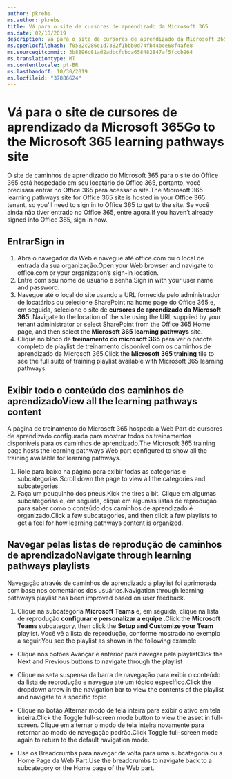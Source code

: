 ```yaml
---
author: pkrebs
ms.author: pkrebs
title: Vá para o site de cursores de aprendizado da Microsoft 365
ms.date: 02/18/2019
description: Vá para o site de cursores de aprendizado da Microsoft 365
ms.openlocfilehash: f0582c286c1d7382f1bbb0d74fb44bce68f4afe8
ms.sourcegitcommit: 3b8896c81ad2adbcfdbda658482847af5fccb264
ms.translationtype: MT
ms.contentlocale: pt-BR
ms.lasthandoff: 10/30/2019
ms.locfileid: "37886624"
---
```

# <a name="go-to-the-microsoft-365-learning-pathways-site"></a><span data-ttu-id="4aabe-103">Vá para o site de cursores de aprendizado da Microsoft 365</span><span class="sxs-lookup"><span data-stu-id="4aabe-103">Go to the Microsoft 365 learning pathways site</span></span>

<span data-ttu-id="4aabe-104">O site de caminhos de aprendizado do Microsoft 365 para o site do Office 365 está hospedado em seu locatário do Office 365, portanto, você precisará entrar no Office 365 para acessar o site.</span><span class="sxs-lookup"><span data-stu-id="4aabe-104">The Microsoft 365 learning pathways site for Office 365 site is hosted in your Office 365 tenant, so you'll need to sign in to Office 365 to get to the site.</span></span> <span data-ttu-id="4aabe-105">Se você ainda não tiver entrado no Office 365, entre agora.</span><span class="sxs-lookup"><span data-stu-id="4aabe-105">If you haven’t already signed into Office 365, sign in now.</span></span> 

## <a name="sign-in"></a><span data-ttu-id="4aabe-106">Entrar</span><span class="sxs-lookup"><span data-stu-id="4aabe-106">Sign in</span></span>  

1.  <span data-ttu-id="4aabe-107">Abra o navegador da Web e navegue até office.com ou o local de entrada da sua organização.</span><span class="sxs-lookup"><span data-stu-id="4aabe-107">Open your Web browser and navigate to office.com or your organization’s sign-in location.</span></span> 
2.  <span data-ttu-id="4aabe-108">Entre com seu nome de usuário e senha.</span><span class="sxs-lookup"><span data-stu-id="4aabe-108">Sign in with your user name and password.</span></span>
3.  <span data-ttu-id="4aabe-109">Navegue até o local do site usando a URL fornecida pelo administrador de locatários ou selecione SharePoint na home page do Office 365 e, em seguida, selecione o site de **cursores de aprendizado da Microsoft 365** .</span><span class="sxs-lookup"><span data-stu-id="4aabe-109">Navigate to the location of the site using the URL supplied by your tenant administrator or select SharePoint from the Office 365 Home page, and then select the **Microsoft 365 learning pathways** site.</span></span> 
5. <span data-ttu-id="4aabe-110">Clique no bloco de **treinamento do microsoft 365** para ver o pacote completo de playlist de treinamento disponível com os caminhos de aprendizado da Microsoft 365.</span><span class="sxs-lookup"><span data-stu-id="4aabe-110">Click the **Microsoft 365 training** tile to see the full suite of training playlist available with Microsoft 365 learning pathways.</span></span> 

## <a name="view-all-the-learning-pathways-content"></a><span data-ttu-id="4aabe-111">Exibir todo o conteúdo dos caminhos de aprendizado</span><span class="sxs-lookup"><span data-stu-id="4aabe-111">View all the learning pathways content</span></span>
<span data-ttu-id="4aabe-112">A página de treinamento do Microsoft 365 hospeda a Web Part de cursores de aprendizado configurada para mostrar todos os treinamentos disponíveis para os caminhos de aprendizado.</span><span class="sxs-lookup"><span data-stu-id="4aabe-112">The Microsoft 365 training page hosts the learning pathways Web part configured to show all the training available for learning pathways.</span></span> 

1. <span data-ttu-id="4aabe-113">Role para baixo na página para exibir todas as categorias e subcategorias.</span><span class="sxs-lookup"><span data-stu-id="4aabe-113">Scroll down the page to view all the categories and subcategories.</span></span>
2. <span data-ttu-id="4aabe-114">Faça um pouquinho dos pneus.</span><span class="sxs-lookup"><span data-stu-id="4aabe-114">Kick the tires a bit.</span></span> <span data-ttu-id="4aabe-115">Clique em algumas subcategorias e, em seguida, clique em algumas listas de reprodução para saber como o conteúdo dos caminhos de aprendizado é organizado.</span><span class="sxs-lookup"><span data-stu-id="4aabe-115">Click a few subcategories, and then click a few playlists to get a feel for how learning pathways content is organized.</span></span> 

## <a name="navigate-through-learning-pathways-playlists"></a><span data-ttu-id="4aabe-116">Navegar pelas listas de reprodução de caminhos de aprendizado</span><span class="sxs-lookup"><span data-stu-id="4aabe-116">Navigate through learning pathways playlists</span></span>
<span data-ttu-id="4aabe-117">Navegação através de caminhos de aprendizado a playlist foi aprimorada com base nos comentários dos usuários.</span><span class="sxs-lookup"><span data-stu-id="4aabe-117">Navigation through learning pathways playlist has been improved based on user feedback.</span></span> 

1. <span data-ttu-id="4aabe-118">Clique na subcategoria **Microsoft Teams** e, em seguida, clique na lista de reprodução **configurar e personalizar a equipe** .</span><span class="sxs-lookup"><span data-stu-id="4aabe-118">Click the **Microsoft Teams** subcategory, then click the **Setup and Customize your Team** playlist.</span></span> <span data-ttu-id="4aabe-119">Você vê a lista de reprodução, conforme mostrado no exemplo a seguir.</span><span class="sxs-lookup"><span data-stu-id="4aabe-119">You see the playlist as shown in the following example.</span></span>

- <span data-ttu-id="4aabe-120">Clique nos botões Avançar e anterior para navegar pela playlist</span><span class="sxs-lookup"><span data-stu-id="4aabe-120">Click the Next and Previous buttons to navigate through the playlist</span></span>
- <span data-ttu-id="4aabe-121">Clique na seta suspensa da barra de navegação para exibir o conteúdo da lista de reprodução e navegue até um tópico específico.</span><span class="sxs-lookup"><span data-stu-id="4aabe-121">Click the dropdown arrow in the navigation bar to view the contents of the playlist and navigate to a specific topic</span></span>
- <span data-ttu-id="4aabe-122">Clique no botão Alternar modo de tela inteira para exibir o ativo em tela inteira.</span><span class="sxs-lookup"><span data-stu-id="4aabe-122">Click the Toggle full-screen mode button to view the asset in full-screen.</span></span> <span data-ttu-id="4aabe-123">Clique em alternar o modo de tela inteira novamente para retornar ao modo de navegação padrão.</span><span class="sxs-lookup"><span data-stu-id="4aabe-123">Click Toggle full-screen mode again to return to the default navigation mode.</span></span>

- <span data-ttu-id="4aabe-124">Use os Breadcrumbs para navegar de volta para uma subcategoria ou a Home Page da Web Part.</span><span class="sxs-lookup"><span data-stu-id="4aabe-124">Use the breadcrumbs to navigate back to a subcategory or the Home page of the Web part.</span></span>  

